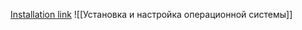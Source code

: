 [Installation link](https://ubuntu.com/download/desktop)
![[Установка и настройка операционной системы]]
